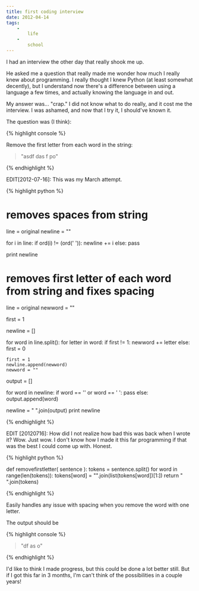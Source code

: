 ```yaml
---
title: first coding interview
date: 2012-04-14
tags:
    -
        life
    -
        school
---
```



I had an interview the other day that really shook me up.

He asked me a question that really made me wonder how much I really knew about programming.
I really thought I knew Python (at least somewhat decently), but I understand now there's a difference between using a language a few times, and actually knowing the language in and out.

My answer was... "crap." I did not know what to do really, and it cost me the interview. I was ashamed, and now that I try it, I should've known it.

The question was (I think):



{% highlight console %}

Remove the first letter from each word in the string:
> "asdf das f po"

{% endhighlight %}


EDIT[2012-07-16]: This was my March attempt.


{% highlight python %}

# removes spaces from string

line = original
newline = ""

for i in line:
    if ord(i) != (ord(' ')):
        newline += i
    else:
        pass

print newline

# removes first letter of each word from string and fixes spacing

line = original
newword = ""

first = 1

newline = []

for word in line.split():
    for letter in word:
        if first != 1:
            newword += letter
        else:
            first = 0

    first = 1
    newline.append(newword)
    newword = ""

output = []

for word in newline:
    if word == '' or word == ' ':
        pass
    else:
        output.append(word)

newline = " ".join(output)
print newline

{% endhighlight %}



EDIT [20120716]: How did I not realize how bad this was back when I wrote it?
Wow. Just wow. I don't know how I made it this far programming if that was the best I could
come up with. Honest.



{% highlight python %}

def removefirstletter( sentence ):
    tokens = sentence.split()
    for word in range(len(tokens)):
        tokens[word] = "".join(list(tokens[word])[1:])
    return " ".join(tokens)

{% endhighlight %}


Easily handles any issue with spacing when you remove the word with one letter.

The output should be


{% highlight console %}

> "df as o"

{% endhighlight %}


I'd like to think I made progress, but this could be done a lot better still.
But if I got this far in 3 months, I'm can't think of the possibilities in a couple years!


